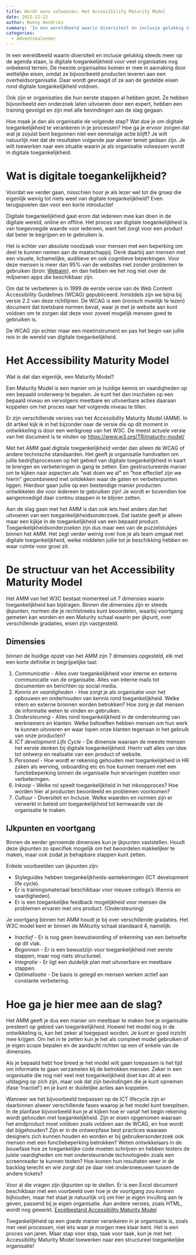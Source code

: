 ```yaml
---
title: Wordt eens volwassen; Het Accessibility Maturity Model
date: 2022-12-22
author: Ronny Hendriks
summary: 'In een wereldbeeld waarin diversiteit en inclusie gelukkig steeds meer op de agenda staan, is digitale toegankelijkheid voor veel organisaties nog onbekend terrein. De meeste organisaties komen er mee in aanraking door wettelijke eisen, omdat ze bijvoorbeeld producten leveren aan een overheidsorganisatie. Daar wordt gevraagd of ze aan de gestelde eisen rond digitale toegankelijkheid voldoen.'
categories: 
  - Adventskalender
---
```

In een wereldbeeld waarin diversiteit en inclusie gelukkig steeds meer op de agenda staan, is digitale toegankelijkheid voor veel organisaties nog onbekend terrein. De meeste organisaties komen er mee in aanraking door wettelijke eisen, omdat ze bijvoorbeeld producten leveren aan een overheidsorganisatie. Daar wordt gevraagd of ze aan de gestelde eisen rond digitale toegankelijkheid voldoen.

Ook zijn er organisaties die hun eerste stappen al hebben gezet. Ze hebben bijvoorbeeld een onderzoek laten uitvoeren door een expert, hebben een training gevolgd en zijn met alle bevindingen aan de slag gegaan.

Hoe maak je dan als organisatie de volgende stap? Wat doe je om digitale toegankelijkheid te verankeren in je processen? Hoe ga je ervoor zorgen dat wat je zojuist bent begonnen niet een eenmalige actie blijft? Je wilt natuurlijk niet dat de resultaten volgende jaar alweer teniet gedaan zijn. Je wilt toewerken naar een situatie waarin je als organisatie volwassen wordt in digitale toegankelijkheid.

# Wat is digitale toegankelijkheid?

Voordat we verder gaan, misschien hoor je als lezer wel tot die groep die eigenlijk weinig tot niets weet van digitale toegankelijkheid? Even terugspoelen dan voor een korte introductie!

Digitale toegankelijkheid gaat erom dat iedereen mee kan doen in de digitale wereld, online en offline. Het proces van digitale toegankelijkheid is van toegevoegde waarde voor iedereen, want het zorgt voor een product dat beter te begrijpen en te gebruiken is.

Het is echter van absolute noodzaak voor mensen met een beperking om deel te kunnen nemen aan de maatschappij. Denk daarbij aan mensen met een visuele, lichamelijke, auditieve en ook cognitieve beperkingen. Voor deze mensen is meer dan 95% van de websites niet zonder problemen te gebruiken (bron: [Webaim](https://webaim.org/projects/million/#wcag)), en dan hebben we het nog niet over de miljoenen apps die beschikbaar zijn.

Om dat te verbeteren is in 1999 de eerste versie van de Web Content Accessibility Guidelines (WCAG) gepubliceerd. Inmiddels zijn we bijna bij versie 2.2 van deze richtlijnen. De WCAG is een (ironisch moeilijk te lezen) document dat toetsbare normen bevat, waar je met je website aan kunt voldoen om te zorgen dat deze voor zoveel mogelijk mensen goed te gebruiken is.

De WCAG zijn echter maar een meetinstrument en pas het begin van jullie reis in de wereld van digitale toegankelijkheid.

# Het Accessibility Maturity Model

Wat is dat dan eigenlijk, een Maturity Model?

Een Maturity Model is een manier om je huidige kennis en vaardigheden op een bepaald onderwerp te bepalen. Je kunt het dan inschalen op een bepaald niveau en vervolgens meetbare en uitvoerbare acties daaraan koppelen om het proces naar het volgende niveau te tillen.

Er zijn verschillende versies van het Accessibility Maturity Model (AMM). In dit artikel kijk ik in het bijzonder naar de versie die op dit moment in ontwikkeling is door een werkgroep van het W3C. De meest actuele versie van het document is te vinden op https://www.w3.org/TR/maturity-model/

Met het AMM gaat digitale toegankelijkheid verder dan alleen de WCAG of andere technische standaarden. Het geeft je organisatie handvatten om jullie bedrijfsprocessen op het gebied van digitale toegankelijkheid in kaart te brengen en verbeteringen in gang te zetten. Een gestructureerde manier om te kijken naar aspecten als “wat doen we al” en “hoe effectief zijn we hierin” gecombineerd met ontdekken waar de gaten en verbeterpunten liggen. Hierdoor gaan jullie op een bestendige manier producten ontwikkelen die voor iedereen te gebruiken zijn! Je wordt er bovendien toe aangemoedigd daar continu stappen in te blijven zetten.

Aan de slag gaan met het AMM is dan ook iets heel anders dan het uitvoeren van een toegankelijkheidsonderzoek. Dat laatste geeft je alleen maar een kijkje in de toegankelijkheid van een bepaald product. Toegankelijkheidsonderzoeken zijn dus maar een van de puzzelstukjes binnen het AMM. Het zegt verder weinig over hoe je als team omgaat met digitale toegankelijkheid, welke middelen jullie tot je beschikking hebben en waar ruimte voor groei zit.

# De structuur van het Accessibility Maturity Model

Het AMM van het W3C bestaat momenteel uit 7 dimensies waarin toegankelijkheid kan bijdragen. Binnen die dimensies zijn er steeds ijkpunten, normen die je rechtstreeks kunt beoordelen, waarbij voortgang gemeten kan worden en een Maturity schaal waarin per ijkpunt, over verschillende gradaties, eisen zijn vastgesteld.

## Dimensies

binnen de huidige opzet van het AMM zijn 7 dimensies opgesteld, elk met een korte definitie in begrijpelijke taal:

1. *Communicatie* - Alles over toegankelijkheid voor interne en externe communicatie van de organisatie. Alles van interne mails tot documenten en berichten op social media.
2. *Kennis en vaardigheden* - Hoe zorgt je als organisatie voor het opbouwen en onderhouden van kennis rond toegankelijkheid. Welke intern en externe bronnen worden betrokken? Hoe zorg je dat mensen de informatie weten te vinden en gebruiken.
3. *Ondersteuning* - Alles rond toegankelijkheid in de ondersteuning van werknemers en klanten. Welke behoeften hebben mensen om hun werk te kunnen uitvoeren en waar lopen onze klanten tegenaan in het gebruik van onze producten?
4. *ICT development Life Cycle* - De dimensie waaraan de meeste mensen het eerste denken bij digitale toegankelijkheid. Hierin valt alles van idee tot ontwerp en realisatie van een product of website.
5. *Personeel* - Hoe wordt er rekening gehouden met toegankelijkheid in HR zaken als werving, onboarding etc en hoe kunnen mensen met een functiebeperking binnen de organisatie hun ervaringen inzetten voor verbeteringen.
6. *Inkoop* - Welke rol speelt toegankelijkheid in het inkoopproces? Hoe worden hier al producten beoordeeld en problemen voorkomen?
7. *Cultuur* - Diversiteit en Inclusie. Welke waarden en normen zijn er verwerkt in beleid om toegankelijkheid tot kernwaarde van de organisatie te maken.

## IJkpunten en voortgang

Binnen de eerder genoemde dimensies kun je ijkpunten vaststellen. Houdt deze ijkpunten zo specifiek mogelijk om het beoordelen makkelijker te maken, maar ook zodat je behapbare stappen kunt zetten.

Enkele voorbeelden van ijkpunten zijn:

* Styleguides hebben toegankelijkheids-aantekeningen (ICT development life cycle).
* Er is trainingsmateriaal beschikbaar voor nieuwe collega’s (Kennis en vaardigheden).
* Er is een toegankelijke feedback mogelijkheid voor mensen die problemen ervaren met ons product. (Ondersteuning)

Je voortgang binnen het AMM houdt je bij over verschillende gradaties. Het W3C model kent er binnen de MAturity schaal standaard 4, namelijk:

* *Inactief* - Er is nog geen bewustwording of erkenning van een behoefte op dit vlak.
* *Begonnen* - Er is een bewustzijn voor toegankelijkheid met eerste stappen, maar nog niets structureel.
* *Integratie* - Er ligt een duidelijk plan met uitvoerbare en meetbare stappen.
* *Optimalisatie* - De basis is gelegd en mensen werken actief aan constante verbetering.

# Hoe ga je hier mee aan de slag?

Het AMM geeft je dus een manier om meetbaar te maken hoe je organisatie presteert op gebied van toegankelijkheid. Hoewel het model nog in de ontwikkeling is, kan het zeker al toegepast worden. Je kunt er goed inzicht mee krijgen. Om het in te zetten kun je het als compleet model gebruiken of je eigen scope bepalen en de aandacht richten op een of enkele van de dimensies.

Als je bepaald hebt hoe breed je het model wilt gaan toepassen is het tijd om informatie te gaan verzamelen bij de betrokken mensen. Zeker in een organisatie die nog niet veel met toegankelijkheid doet kan dit al een uitdaging op zich zijn, maar ook dat zijn bevindingen die je kunt opnemen (fase ‘Inactief’) en je kunt er duidelijke acties aan koppelen.

Wanneer we het bijvoorbeeld toepassen op de ICT lifecycle zijn er daarbinnen alweer verschillende fases waarop je het model kunt toespitsen. In de planfase bijvoorbeeld kun je al kijken hoe er vanaf het begin rekening wordt gehouden met toegankelijkheid. Zijn er eisen opgenomen waaraan het eindproduct moet voldoen zoals voldoen aan de WCAG, en hoe wordt dat bijgehouden? Zijn er in de ontwerpfase best practices waaraan designers zich kunnen houden en worden er bij gebruikersonderzoek ook mensen met een functiebeperking betrokken? Weten ontwikkelaars in de bouwfase hoe ze toegankelijke code moeten schrijven en hebben testers de juiste vaardigheden om met ondersteunende technologieën zoals een screenreader te kunnen testen? Hoe komen hun resultaten weer in de backlog terecht en wie zorgt dat ze daar niet ondersneeuwen tussen de andere tickets?

Voor al die vragen zijn ijkpunten op te stellen. Er is een Excel document beschikbaar met een voorbeeld over hoe je de voortgang zou kunnen bijhouden, maar het staat je natuurlijk vrij om hier je eigen invulling aan te geven, passend bij je eigen organisatie. Aan andere versies, zoals HTML, wordt nog gewerkt. [Excelbestand Accessibility Maturity Model](https://www.w3.org/WAI/APA/task-forces/research-questions/maturity-model/Overview.xlsx)

Toegankelijkheid op een goede manier verankeren in je organisatie is, zoals met veel processen, niet iets waar je morgen mee klaar bent. Het is een proces van jaren. Maar stap voor stap, taak voor taak, kun je met het Accessibility Maturity Model toewerken naar een structureel toegankelijke organisatie!
